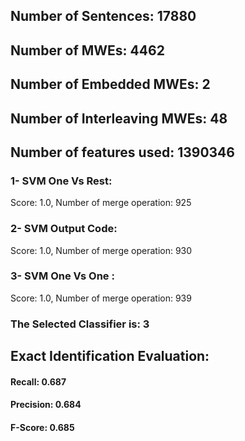 ## Number of Sentences: 17880
## Number of MWEs: 4462

## Number of Embedded MWEs: 2

## Number of Interleaving MWEs: 48
## Number of features used: 1390346

### 1- SVM One Vs Rest: 
Score: 1.0, Number of merge operation: 925
### 2- SVM Output Code: 
Score: 1.0, Number of merge operation: 930
### 3- SVM One Vs One : 
Score: 1.0, Number of merge operation: 939
### The Selected Classifier is: 3
## Exact Identification Evaluation: 
#### Recall: 0.687
#### Precision: 0.684
#### F-Score: 0.685
